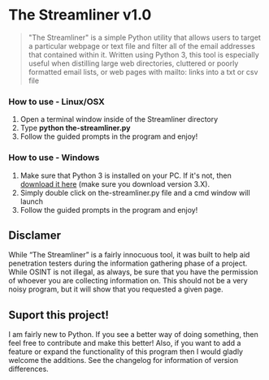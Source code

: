 # The Streamliner v1.0
>"The Streamliner" is a simple Python utility that allows users to target a particular webpage or text file and filter all of the email addresses that contained within it. Written using Python 3, this tool is especially useful when distilling large web directories, cluttered or poorly formatted email lists, or web pages with mailto: links into a txt or csv file

### How to use - Linux/OSX
1. Open a terminal window inside of the Streamliner directory
2. Type **python the-streamliner.py**
3. Follow the guided prompts in the program and enjoy!

### How to use - Windows
1. Make sure that Python 3 is installed on your PC. If it's not, then [download it here](https://www.python.org/downloads/) (make sure you download version 3.X). 
2. Simply double click on the-streamliner.py file and a cmd window will launch
3. Follow the guided prompts in the program and enjoy!

## Disclamer
While “The Streamliner” is a fairly innocuous tool, it was built to help aid penetration testers during the information gathering phase of a project. While OSINT is not illegal, as always, be sure that you have the permission of whoever you are collecting information on. This should not be a very noisy program, but it will show that you requested a given page.

## Suport this project!
I am fairly new to Python. If you see a better way of doing something, then feel free to contribute and make this better! Also, if you want to add a feature or expand the functionality of this program then I would gladly welcome the additions. See the changelog for information of version differences. 

